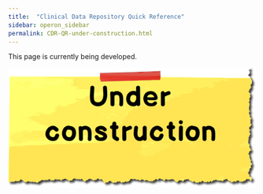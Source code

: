 ```yaml
---
title:  "Clinical Data Repository Quick Reference"
sidebar: operon_sidebar
permalink: CDR-QR-under-construction.html
---
```


This page is currently being developed.

<img src="\images/construction.jpg" alt="Under construction">
